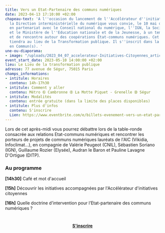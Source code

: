 ```yaml
---
title: Vers un Etat-Partenaire des communs numériques
date: 2023-04-13 17:10:00 +02:00
chapeau-text: 'A l''occasion du lancement de l''Accélérateur d''initiatives citoyennes,
  la Direction interministérielle du numérique vous convie, le 10 mai de 14h30 à 17h30,
  en partenariat avec le Conseil national du numérique, l''IGN, la Société des communs,
  et le Ministère de l''Education nationale et de la Jeunesse, à un temps d''échange
  et de rencontre autour des coopérations État-communs numériques. Cet événement se
  tiendra au lieu de la Transformation publique. Il s''inscrit dans la dynamique Numérique
  en Commun(s). '
une-ou-diaporama:
- image: "/uploads/2023_04_07_accelerateur-Initiatives-Citoyennes_article.jpg"
event_start_date: 2023-05-10 14:00:00 +02:00
lieu: Le Lieu de la transformation publique
adresse: 77 avenue de Ségur, 75015 Paris
champs_informations:
- intitule: Horaires
  contenu: 14h-17h30
- intitule: Comment y aller
  contenu: Métro ➅ Cambronne ➇ La Motte Piquet - Grenelle ➉ Ségur
- intitule: Modalités
  contenu: entrée gratuite (dans la limite des places disponibles)
- intitule: Plus d'infos
  contenu: S'inscrire
  Lien: https://www.eventbrite.com/e/billets-evenement-vers-un-etat-partenaire-des-communs-numeriques-598397582277
---
```


Lors de cet après-midi vous pourrez débattre lors de la table-ronde consacrée aux relations Etat-communs numériques et rencontrer les porteurs de projets de communs numériques lauréats de l'AIC (Vikidia, Infoclimat…), en compagnie de Valérie Peugeot (CNIL), Sébastien Soriano (IGN), Guillaume Rozier (Elysée), Audran le Baron et Pauline Lavagne D'Ortigue (DITP).

### Au programme
**[14h30]** Café et mot d'accueil

**[15h]** Découvrir les initiatives accompagnées par l'Accélérateur d'initiatives citoyennes

**[16h]** Quelle doctrine d’intervention pour l’Etat-partenaire des communs numériques ? 


<div align="center" style="margin-bottom: 15px; margin-top: 40px"><a href="https://www.eventbrite.com/e/billets-evenement-vers-un-etat-partenaire-des-communs-numeriques-598397582277" class="button" title="S'inscrire - Lien externe"><b>S'inscrire</b></a></div>